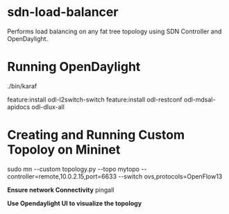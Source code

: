 # sdn-load-balancer
Performs load balancing on any fat tree topology using SDN Controller and OpenDaylight.

# Running OpenDaylight
./bin/karaf

feature:install odl-l2switch-switch
feature:install odl-restconf odl-mdsal-apidocs odl-dlux-all

# Creating and Running Custom Topoloy on Mininet
sudo mn --custom topology.py --topo mytopo --controller=remote,10.0.2.15,port=6633 --switch ovs,protocols=OpenFlow13



**Ensure network Connectivity**
pingall


**Use Opendaylight UI to visualize the topology**



